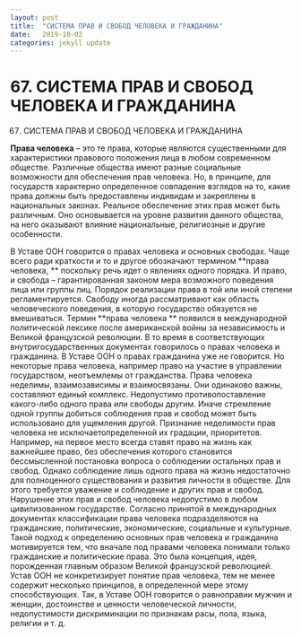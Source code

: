 ```yaml
---
layout: post
title:  "СИСТЕМА ПРАВ И СВОБОД ЧЕЛОВЕКА И ГРАЖДАНИНА"
date:   2019-10-02
categories: jekyll update
---
```



#
# 67. СИСТЕМА ПРАВ И СВОБОД ЧЕЛОВЕКА И ГРАЖДАНИНА

67. СИСТЕМА ПРАВ И СВОБОД ЧЕЛОВЕКА И ГРАЖДАНИНА

**Права человека**  – это те права, которые являются существенными для характеристики правового положения лица в любом современном обществе. Различные общества имеют разные социальные возможности для обеспечения прав человека. Но, в принципе, для государств характерно определенное совпадение взглядов на то, какие права должны быть предоставлены индивидам и закреплены в национальных законах. Реальное обеспечение этих прав может быть различным. Оно основывается на уровне развития данного общества, на него оказывают влияние национальные, религиозные и другие особенности.

В Уставе ООН говорится о правах человека и основных свободах. Чаще всего ради краткости и то и другое обозначают термином  **права человека, ** поскольку речь идет о явлениях одного порядка. И право, и свобода – гарантированная законом мера возможного поведения лица или группы лиц. Порядок реализации права в той или иной степени регламентируется. Свободу иногда рассматривают как область человеческого поведения, в которую государство обязуется не вмешиваться.
Термин  **права человека ** появился в международной политической лексике после американской войны за независимость и Великой французской революции. В то время в соответствующих внутригосударственных документах говорилось о правах человека и гражданина. В Уставе ООН о правах гражданина уже не говорится. Но некоторые права человека, например право на участие в управлении государством, неотъемлемы от гражданства.
Права человека неделимы, взаимозависимы и взаимосвязаны. Они одинаково важны, составляют единый комплекс. Недопустимо противопоставление какого-либо одного права или свободы другим. Иначе стремление одной группы добиться соблюдения прав и свобод может быть использовано для ущемления другой. Признание неделимости прав человека не исключаетопределенной их градации, приоритетов. Например, на первое место всегда ставят право на жизнь как важнейшее право, без обеспечения которого становится бессмысленной постановка вопроса о соблюдении остальных прав и свобод. Однако соблюдение лишь одного права на жизнь недостаточно для полноценного существования и развития личности в обществе. Для этого требуется уважение и соблюдение и других прав и свобод. Нарушение этих прав и свобод человека недопустимо в любом цивилизованном государстве.
Согласно принятой в международных документах классификации права человека подразделяются на гражданские, политические, экономические, социальные и культурные. Такой подход к определению основных прав человека и гражданина мотивируется тем, что вначале под правами человека понимали только гражданские и политические права. Это была концепция, идея, порожденная главным образом Великой французской революцией.
Устав ООН не конкретизирует понятие прав человека, тем не менее содержит несколько принципов, в определенной мере этому способствующих. Так, в Уставе ООН говорится о равноправии мужчин и женщин, достоинстве и ценности человеческой личности, недопустимости дискриминации по признакам расы, пола, языка, религии и т. д.